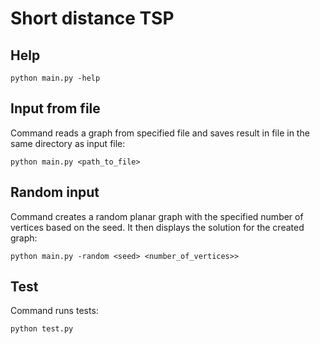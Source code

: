 # Short distance TSP

## Help
```
python main.py -help
```

## Input from file
Command reads a graph from specified file and saves result in file in the same directory as input file:
```
python main.py <path_to_file>
```

## Random input
Command creates a random planar graph with the specified number of vertices based on the seed. It then displays the solution for the created graph:
```
python main.py -random <seed> <number_of_vertices>>
```

## Test
Command runs tests:
```
python test.py
```

